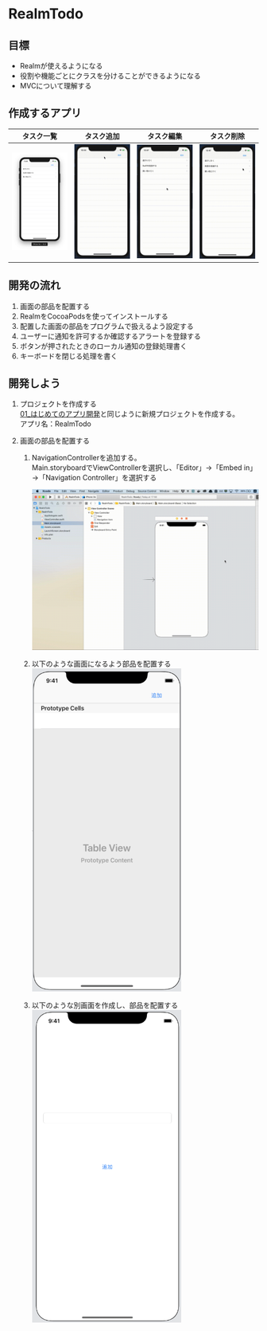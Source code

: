# RealmTodo

## 目標
- Realmが使えるようになる
- 役割や機能ごとにクラスを分けることができるようになる
- MVCについて理解する

## 作成するアプリ  
|タスク一覧|タスク追加|タスク編集|タスク削除|
|---|---|---|---|
|<img src="./img/RealmTodoList.png" width="300px">|<img src="./img/RealmTodoAdd.gif" width="300px">|<img src="./img/RealmTodoEdit.gif" width="300px">|<img src="./img/RealmTodoDelete.gif" width="300px">|

## 開発の流れ

1. 画面の部品を配置する
2. RealmをCocoaPodsを使ってインストールする
2. 配置した画面の部品をプログラムで扱えるよう設定する
3. ユーザーに通知を許可するか確認するアラートを登録する
4. ボタンが押されたときのローカル通知の登録処理書く
5. キーボードを閉じる処理を書く

## 開発しよう

1. プロジェクトを作成する  
	[01_はじめてのアプリ開発](./01_はじめてのアプリ開発.md)と同じように新規プロジェクトを作成する。  
	アプリ名：RealmTodo

2. 画面の部品を配置する

	1. NavigationControllerを追加する。  
	Main.storyboardでViewControllerを選択し、「Editor」→「Embed in」→「Navigation Controller」を選択する

		![画像](./img/add_navigation_controller.gif)

	2. 以下のような画面になるよう部品を配置する  
		<img src="./img/RealmTodoUI01.png" width="300px">

	3. 以下のような別画面を作成し、部品を配置する  
		<img src="./img/RealmTodoUI02.png" width="300px">